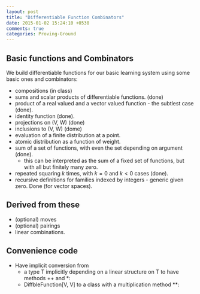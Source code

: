 ```yaml
---
layout: post
title: "Differentiable Function Combinators"
date: 2015-01-02 15:24:10 +0530
comments: true
categories: Proving-Ground
---
```


## Basic functions and Combinators

We build differentiable functions for our basic learning system using some basic ones and combinators:

* compositions (in class)
* sums and scalar products of differentiable functions. (done)
* product of a real valued and a vector valued function - the subtlest case (done).
* identity function (done).
* projections on (V, W) (done)
* inclusions to (V, W) (dome)
* evaluation of a finite distribution at a point.
* atomic distribution as a function of weight.
* sum of a set of functions, with even the set depending on argument (done).
  * this can be interpreted as the sum of a fixed set of functions, but with all but finitely many  zero.
* repeated squaring $k$ times, with $k=0$ and $k<0$ cases (done).
* recursive definitions for families indexed by integers - generic given zero. Done (for vector spaces).

## Derived from these

* (optional) moves
* (optional) pairings
* linear combinations.

## Convenience code

* Have implicit conversion from
  * a type T implicitly depending on a linear structure on T to have methods ++ and *:
  * DiffbleFunction[V, V] to a class with a multiplication method **:
